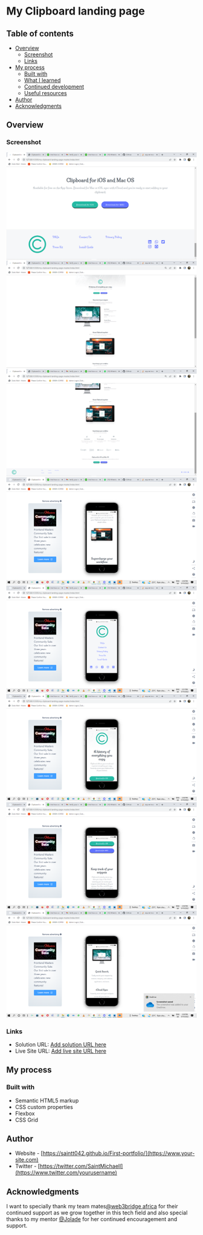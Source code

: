 # My Clipboard landing page 

## Table of contents

- [Overview](#overview)
  - [Screenshot](#screenshot)
  - [Links](#links)
- [My process](#my-process)
  - [Built with](#built-with)
  - [What I learned](#what-i-learned)
  - [Continued development](#continued-development)
  - [Useful resources](#useful-resources)
- [Author](#author)
- [Acknowledgments](#acknowledgments)



## Overview


### Screenshot

![](./images/desktop%20(1).png)
![](./images/desktop%20(2).png)
![](./images/desktop%20(3).png)
![](./images/mobile%20(1).png)
![](./images/mobile%20(2).png)
![](./images/mobile%20(3).png)
![](./images/mobile%20(4).png)
![](./images/mobile%20(5).png)



### Links

- Solution URL: [Add solution URL here](https://your-solution-url.com)
- Live Site URL: [Add live site URL here](https://your-live-site-url.com)

## My process

### Built with

- Semantic HTML5 markup
- CSS custom properties
- Flexbox
- CSS Grid

## Author

- Website - [https://saintt042.github.io/First-portfolio/](https://www.your-site.com)
- Twitter - [https://twitter.com/SaintMichaell](https://www.twitter.com/yourusername)

## Acknowledgments
I want to specially thank my team mates<a href = "https://twitter.com/Web3Bridge" target ="_blank">@web3bridge africa</a> for their continued support as we grow together in this tech field and also special thanks to my mentor <a href = "https://twitter.com/jolah99" target ="_blank">@Jolade</a> for her continued encouragement and support. 
